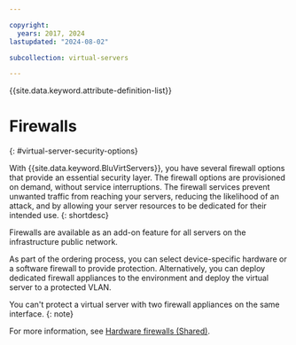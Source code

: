 ```yaml
---

copyright:
  years: 2017, 2024
lastupdated: "2024-08-02"

subcollection: virtual-servers

---
```


{{site.data.keyword.attribute-definition-list}}

# Firewalls
{: #virtual-server-security-options}

With {{site.data.keyword.BluVirtServers}}, you have several firewall options that provide an essential security layer. The firewall options are provisioned on demand, without service interruptions. The firewall services prevent unwanted traffic from reaching your servers, reducing the likelihood of an attack, and by allowing your server resources to be dedicated for their intended use.
{: shortdesc}

Firewalls are available as an add-on feature for all servers on the infrastructure public network.

As part of the ordering process, you can select device-specific hardware or a software firewall to provide protection. Alternatively, you can deploy dedicated firewall appliances to the environment and deploy the virtual server to a protected VLAN.

You can't protect a virtual server with two firewall appliances on the same interface.
{: note}

For more information, see [Hardware firewalls (Shared)](/docs/hardware-firewall-shared?topic=hardware-firewall-shared-getting-started).
